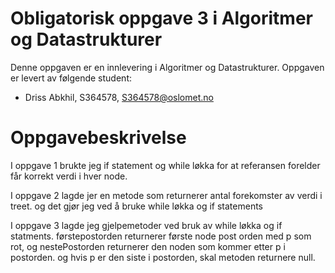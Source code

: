 # Obligatorisk oppgave 3 i Algoritmer og Datastrukturer

Denne oppgaven er en innlevering i Algoritmer og Datastrukturer. 
Oppgaven er levert av følgende student:
* Driss Abkhil, S364578, S364578@oslomet.no


# Oppgavebeskrivelse

I oppgave 1 brukte jeg if statement og while løkka for at referansen
forelder får korrekt verdi i hver node.

I oppgave 2 lagde jer en metode som returnerer antal forekomster av verdi i treet.
og det gjør jeg ved å bruke while løkka og if statements

I oppgave 3 lagde jeg gjelpemetoder ved bruk av while løkka og if statments. 
førstepostorden returnerer første node post orden med p som rot, og nestePostorden
returnerer den noden som kommer etter p i postorden. og hvis p er den siste i postorden,
skal metoden returnere null.


